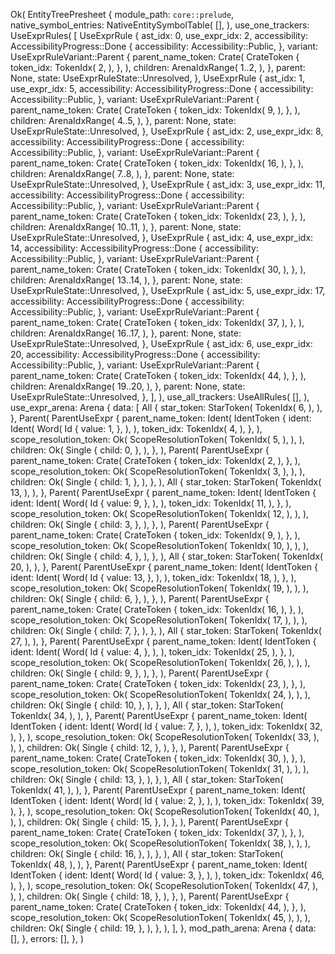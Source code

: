 Ok(
    EntityTreePresheet {
        module_path: `core::prelude`,
        native_symbol_entries: NativeEntitySymbolTable(
            [],
        ),
        use_one_trackers: UseExprRules(
            [
                UseExprRule {
                    ast_idx: 0,
                    use_expr_idx: 2,
                    accessibility: AccessibilityProgress::Done {
                        accessibility: Accessibility::Public,
                    },
                    variant: UseExprRuleVariant::Parent {
                        parent_name_token: Crate(
                            CrateToken {
                                token_idx: TokenIdx(
                                    2,
                                ),
                            },
                        ),
                        children: ArenaIdxRange(
                            1..2,
                        ),
                    },
                    parent: None,
                    state: UseExprRuleState::Unresolved,
                },
                UseExprRule {
                    ast_idx: 1,
                    use_expr_idx: 5,
                    accessibility: AccessibilityProgress::Done {
                        accessibility: Accessibility::Public,
                    },
                    variant: UseExprRuleVariant::Parent {
                        parent_name_token: Crate(
                            CrateToken {
                                token_idx: TokenIdx(
                                    9,
                                ),
                            },
                        ),
                        children: ArenaIdxRange(
                            4..5,
                        ),
                    },
                    parent: None,
                    state: UseExprRuleState::Unresolved,
                },
                UseExprRule {
                    ast_idx: 2,
                    use_expr_idx: 8,
                    accessibility: AccessibilityProgress::Done {
                        accessibility: Accessibility::Public,
                    },
                    variant: UseExprRuleVariant::Parent {
                        parent_name_token: Crate(
                            CrateToken {
                                token_idx: TokenIdx(
                                    16,
                                ),
                            },
                        ),
                        children: ArenaIdxRange(
                            7..8,
                        ),
                    },
                    parent: None,
                    state: UseExprRuleState::Unresolved,
                },
                UseExprRule {
                    ast_idx: 3,
                    use_expr_idx: 11,
                    accessibility: AccessibilityProgress::Done {
                        accessibility: Accessibility::Public,
                    },
                    variant: UseExprRuleVariant::Parent {
                        parent_name_token: Crate(
                            CrateToken {
                                token_idx: TokenIdx(
                                    23,
                                ),
                            },
                        ),
                        children: ArenaIdxRange(
                            10..11,
                        ),
                    },
                    parent: None,
                    state: UseExprRuleState::Unresolved,
                },
                UseExprRule {
                    ast_idx: 4,
                    use_expr_idx: 14,
                    accessibility: AccessibilityProgress::Done {
                        accessibility: Accessibility::Public,
                    },
                    variant: UseExprRuleVariant::Parent {
                        parent_name_token: Crate(
                            CrateToken {
                                token_idx: TokenIdx(
                                    30,
                                ),
                            },
                        ),
                        children: ArenaIdxRange(
                            13..14,
                        ),
                    },
                    parent: None,
                    state: UseExprRuleState::Unresolved,
                },
                UseExprRule {
                    ast_idx: 5,
                    use_expr_idx: 17,
                    accessibility: AccessibilityProgress::Done {
                        accessibility: Accessibility::Public,
                    },
                    variant: UseExprRuleVariant::Parent {
                        parent_name_token: Crate(
                            CrateToken {
                                token_idx: TokenIdx(
                                    37,
                                ),
                            },
                        ),
                        children: ArenaIdxRange(
                            16..17,
                        ),
                    },
                    parent: None,
                    state: UseExprRuleState::Unresolved,
                },
                UseExprRule {
                    ast_idx: 6,
                    use_expr_idx: 20,
                    accessibility: AccessibilityProgress::Done {
                        accessibility: Accessibility::Public,
                    },
                    variant: UseExprRuleVariant::Parent {
                        parent_name_token: Crate(
                            CrateToken {
                                token_idx: TokenIdx(
                                    44,
                                ),
                            },
                        ),
                        children: ArenaIdxRange(
                            19..20,
                        ),
                    },
                    parent: None,
                    state: UseExprRuleState::Unresolved,
                },
            ],
        ),
        use_all_trackers: UseAllRules(
            [],
        ),
        use_expr_arena: Arena {
            data: [
                All {
                    star_token: StarToken(
                        TokenIdx(
                            6,
                        ),
                    ),
                },
                Parent(
                    ParentUseExpr {
                        parent_name_token: Ident(
                            IdentToken {
                                ident: Ident(
                                    Word(
                                        Id {
                                            value: 1,
                                        },
                                    ),
                                ),
                                token_idx: TokenIdx(
                                    4,
                                ),
                            },
                        ),
                        scope_resolution_token: Ok(
                            ScopeResolutionToken(
                                TokenIdx(
                                    5,
                                ),
                            ),
                        ),
                        children: Ok(
                            Single {
                                child: 0,
                            },
                        ),
                    },
                ),
                Parent(
                    ParentUseExpr {
                        parent_name_token: Crate(
                            CrateToken {
                                token_idx: TokenIdx(
                                    2,
                                ),
                            },
                        ),
                        scope_resolution_token: Ok(
                            ScopeResolutionToken(
                                TokenIdx(
                                    3,
                                ),
                            ),
                        ),
                        children: Ok(
                            Single {
                                child: 1,
                            },
                        ),
                    },
                ),
                All {
                    star_token: StarToken(
                        TokenIdx(
                            13,
                        ),
                    ),
                },
                Parent(
                    ParentUseExpr {
                        parent_name_token: Ident(
                            IdentToken {
                                ident: Ident(
                                    Word(
                                        Id {
                                            value: 9,
                                        },
                                    ),
                                ),
                                token_idx: TokenIdx(
                                    11,
                                ),
                            },
                        ),
                        scope_resolution_token: Ok(
                            ScopeResolutionToken(
                                TokenIdx(
                                    12,
                                ),
                            ),
                        ),
                        children: Ok(
                            Single {
                                child: 3,
                            },
                        ),
                    },
                ),
                Parent(
                    ParentUseExpr {
                        parent_name_token: Crate(
                            CrateToken {
                                token_idx: TokenIdx(
                                    9,
                                ),
                            },
                        ),
                        scope_resolution_token: Ok(
                            ScopeResolutionToken(
                                TokenIdx(
                                    10,
                                ),
                            ),
                        ),
                        children: Ok(
                            Single {
                                child: 4,
                            },
                        ),
                    },
                ),
                All {
                    star_token: StarToken(
                        TokenIdx(
                            20,
                        ),
                    ),
                },
                Parent(
                    ParentUseExpr {
                        parent_name_token: Ident(
                            IdentToken {
                                ident: Ident(
                                    Word(
                                        Id {
                                            value: 13,
                                        },
                                    ),
                                ),
                                token_idx: TokenIdx(
                                    18,
                                ),
                            },
                        ),
                        scope_resolution_token: Ok(
                            ScopeResolutionToken(
                                TokenIdx(
                                    19,
                                ),
                            ),
                        ),
                        children: Ok(
                            Single {
                                child: 6,
                            },
                        ),
                    },
                ),
                Parent(
                    ParentUseExpr {
                        parent_name_token: Crate(
                            CrateToken {
                                token_idx: TokenIdx(
                                    16,
                                ),
                            },
                        ),
                        scope_resolution_token: Ok(
                            ScopeResolutionToken(
                                TokenIdx(
                                    17,
                                ),
                            ),
                        ),
                        children: Ok(
                            Single {
                                child: 7,
                            },
                        ),
                    },
                ),
                All {
                    star_token: StarToken(
                        TokenIdx(
                            27,
                        ),
                    ),
                },
                Parent(
                    ParentUseExpr {
                        parent_name_token: Ident(
                            IdentToken {
                                ident: Ident(
                                    Word(
                                        Id {
                                            value: 4,
                                        },
                                    ),
                                ),
                                token_idx: TokenIdx(
                                    25,
                                ),
                            },
                        ),
                        scope_resolution_token: Ok(
                            ScopeResolutionToken(
                                TokenIdx(
                                    26,
                                ),
                            ),
                        ),
                        children: Ok(
                            Single {
                                child: 9,
                            },
                        ),
                    },
                ),
                Parent(
                    ParentUseExpr {
                        parent_name_token: Crate(
                            CrateToken {
                                token_idx: TokenIdx(
                                    23,
                                ),
                            },
                        ),
                        scope_resolution_token: Ok(
                            ScopeResolutionToken(
                                TokenIdx(
                                    24,
                                ),
                            ),
                        ),
                        children: Ok(
                            Single {
                                child: 10,
                            },
                        ),
                    },
                ),
                All {
                    star_token: StarToken(
                        TokenIdx(
                            34,
                        ),
                    ),
                },
                Parent(
                    ParentUseExpr {
                        parent_name_token: Ident(
                            IdentToken {
                                ident: Ident(
                                    Word(
                                        Id {
                                            value: 7,
                                        },
                                    ),
                                ),
                                token_idx: TokenIdx(
                                    32,
                                ),
                            },
                        ),
                        scope_resolution_token: Ok(
                            ScopeResolutionToken(
                                TokenIdx(
                                    33,
                                ),
                            ),
                        ),
                        children: Ok(
                            Single {
                                child: 12,
                            },
                        ),
                    },
                ),
                Parent(
                    ParentUseExpr {
                        parent_name_token: Crate(
                            CrateToken {
                                token_idx: TokenIdx(
                                    30,
                                ),
                            },
                        ),
                        scope_resolution_token: Ok(
                            ScopeResolutionToken(
                                TokenIdx(
                                    31,
                                ),
                            ),
                        ),
                        children: Ok(
                            Single {
                                child: 13,
                            },
                        ),
                    },
                ),
                All {
                    star_token: StarToken(
                        TokenIdx(
                            41,
                        ),
                    ),
                },
                Parent(
                    ParentUseExpr {
                        parent_name_token: Ident(
                            IdentToken {
                                ident: Ident(
                                    Word(
                                        Id {
                                            value: 2,
                                        },
                                    ),
                                ),
                                token_idx: TokenIdx(
                                    39,
                                ),
                            },
                        ),
                        scope_resolution_token: Ok(
                            ScopeResolutionToken(
                                TokenIdx(
                                    40,
                                ),
                            ),
                        ),
                        children: Ok(
                            Single {
                                child: 15,
                            },
                        ),
                    },
                ),
                Parent(
                    ParentUseExpr {
                        parent_name_token: Crate(
                            CrateToken {
                                token_idx: TokenIdx(
                                    37,
                                ),
                            },
                        ),
                        scope_resolution_token: Ok(
                            ScopeResolutionToken(
                                TokenIdx(
                                    38,
                                ),
                            ),
                        ),
                        children: Ok(
                            Single {
                                child: 16,
                            },
                        ),
                    },
                ),
                All {
                    star_token: StarToken(
                        TokenIdx(
                            48,
                        ),
                    ),
                },
                Parent(
                    ParentUseExpr {
                        parent_name_token: Ident(
                            IdentToken {
                                ident: Ident(
                                    Word(
                                        Id {
                                            value: 3,
                                        },
                                    ),
                                ),
                                token_idx: TokenIdx(
                                    46,
                                ),
                            },
                        ),
                        scope_resolution_token: Ok(
                            ScopeResolutionToken(
                                TokenIdx(
                                    47,
                                ),
                            ),
                        ),
                        children: Ok(
                            Single {
                                child: 18,
                            },
                        ),
                    },
                ),
                Parent(
                    ParentUseExpr {
                        parent_name_token: Crate(
                            CrateToken {
                                token_idx: TokenIdx(
                                    44,
                                ),
                            },
                        ),
                        scope_resolution_token: Ok(
                            ScopeResolutionToken(
                                TokenIdx(
                                    45,
                                ),
                            ),
                        ),
                        children: Ok(
                            Single {
                                child: 19,
                            },
                        ),
                    },
                ),
            ],
        },
        mod_path_arena: Arena {
            data: [],
        },
        errors: [],
    },
)
